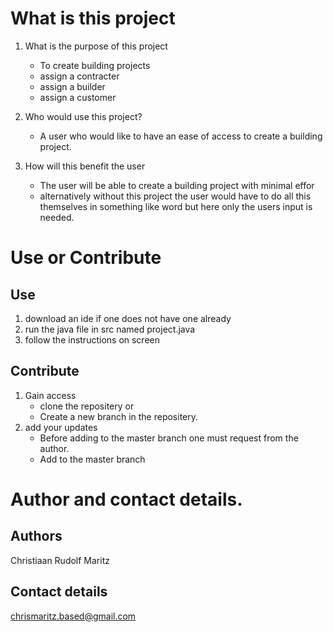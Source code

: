 # What is this project
1. What is the purpose of this project
    * To create building projects 
    * assign a contracter
    * assign a builder
    * assign a customer

2. Who would use this project?
    * A user who would like to have an ease of access to create a building project.

3. How will this benefit the user
    * The user will be able to create a building project with minimal effor
    * alternatively without this project the user would have to do all this themselves in something like word but here only the users input is needed.

# Use or Contribute

## Use
1. download an ide if one does not have one already
2. run the java file in src named project.java
3. follow the instructions on screen

## Contribute
1. Gain access
    * clone the repositery
    or 
    * Create a new branch in the repositery.
2. add your updates
    * Before adding to the master branch one must request from the author.
    * Add to the master branch

# Author and contact details.

## Authors
Christiaan Rudolf Maritz

## Contact details
chrismaritz.based@gmail.com